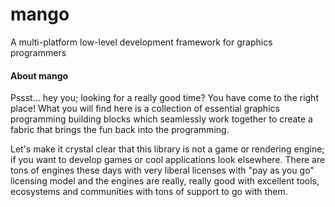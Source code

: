# mango
A multi-platform low-level development framework for graphics programmers

#### About mango
Pssst... hey you; looking for a really good time? You have come to the right place! What you will find here is a collection of essential graphics programming building blocks which seamlessly work together to create a fabric that brings the fun back into the programming.

Let's make it crystal clear that this library is not a game or rendering engine; if you want to develop games or cool applications look elsewhere. There are tons of engines these days with very liberal licenses with "pay as you go" licensing model and the engines are really, really good with excellent tools, ecosystems and communities with tons of support to go with them.
